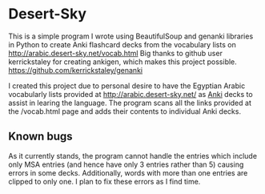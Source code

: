 # Desert-Sky
This is a simple program I wrote using BeautifulSoup and genanki libraries in Python to create Anki flashcard decks from the vocabulary lists on http://arabic.desert-sky.net/vocab.html
Big thanks to github user kerrickstaley for creating ankigen, which makes this project possible. https://github.com/kerrickstaley/genanki

I created this project due to personal desire to have the Egyptian Arabic vocabularly lists provided at http://arabic.desert-sky.net/ as [Anki](https://apps.ankiweb.net/) decks to assist in learing the language.
The program scans all the links provided at the /vocab.html page and adds their contents to individual Anki decks.

## Known bugs
As it currently stands, the program cannot handle the entries which include only MSA entries (and hence have only 3 entries rather than 5) causing errors in some decks. Additionally, words with more than one entries are clipped to only one. I plan to fix these errors as I find time.
